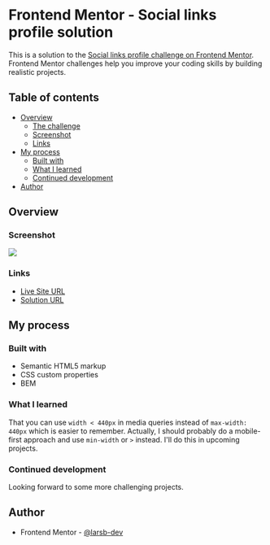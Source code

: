# Frontend Mentor - Social links profile solution

This is a solution to the [Social links profile challenge on Frontend Mentor](https://www.frontendmentor.io/challenges/social-links-profile-UG32l9m6dQ). Frontend Mentor challenges help you improve your coding skills by building realistic projects. 

## Table of contents

- [Overview](#overview)
  - [The challenge](#the-challenge)
  - [Screenshot](#screenshot)
  - [Links](#links)
- [My process](#my-process)
  - [Built with](#built-with)
  - [What I learned](#what-i-learned)
  - [Continued development](#continued-development)
- [Author](#author)

## Overview

### Screenshot

![](./images/screenshot.png)

### Links

- [Live Site URL]()
- [Solution URL]()

## My process

### Built with

- Semantic HTML5 markup
- CSS custom properties
- BEM

### What I learned

That you can use `width < 440px` in media queries instead of `max-width: 440px` which is easier to remember. Actually, I should probably do a mobile-first approach and use `min-width` or `>` instead. I'll do this in upcoming projects.

### Continued development

Looking forward to some more challenging projects.

## Author

- Frontend Mentor - [@larsb-dev](https://www.frontendmentor.io/profile/larsb-dev)